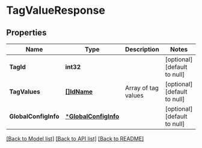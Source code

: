 # TagValueResponse

## Properties
Name | Type | Description | Notes
------------ | ------------- | ------------- | -------------
**TagId** | **int32** |  | [optional] [default to null]
**TagValues** | [**[]IdName**](IdName.md) | Array of tag values | [optional] [default to null]
**GlobalConfigInfo** | [***GlobalConfigInfo**](GlobalConfigInfo.md) |  | [optional] [default to null]

[[Back to Model list]](../README.md#documentation-for-models) [[Back to API list]](../README.md#documentation-for-api-endpoints) [[Back to README]](../README.md)

